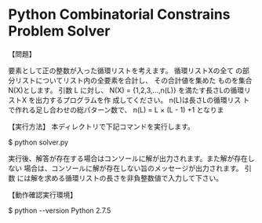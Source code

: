# Python Combinatorial Constrains Problem Solver

【問題】

要素として正の整数が入った循環リストを考えます。 循環リストXの全て
の部分リストについてリスト内の全要素を合計し、 その合計値を集めた
ものを集合N(X)とします。
引数 L に対し、 N(X) = {1,2,3,...,n(L)} を満たす長さLの循環リストX
を出力するプログラムを作 成してください。 n(L)は長さLの循環リス
トで作れる足し合わせの総パターン数で、 n(L) = L × (L - 1) +1 となりま

【実行方法】
本ディレクトリで下記コマンドを実行します。

  $ python solver.py <list length>

実行後、解答が存在する場合はコンソールに解が出力されます。また解が存在しない
場合は、コンソールに解が存在しない旨のメッセージが出力されます。
引数 <list length> には解を求める循環リストの長さを非負整数値で入力して下さい。

【動作確認実行環境】

  $ python --version
  Python 2.7.5

